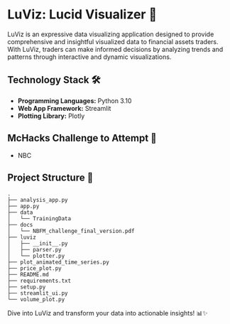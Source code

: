 # LuViz: Lucid Visualizer 🌟

LuViz is an expressive data visualizing application designed to provide comprehensive and insightful visualized data to financial assets traders. With LuViz, traders can make informed decisions by analyzing trends and patterns through interactive and dynamic visualizations.

## Technology Stack 🛠️

- **Programming Languages:** Python 3.10
- **Web App Framework:** Streamlit
- **Plotting Library:** Plotly

## McHacks Challenge to Attempt 🚀

- NBC

## Project Structure 📁

```
.
├── analysis_app.py
├── app.py
├── data
│   └── TrainingData
├── docs
│   └── NBFM_challenge_final_version.pdf
├── luviz
│   ├── __init__.py
│   ├── parser.py
│   └── plotter.py
├── plot_animated_time_series.py
├── price_plot.py
├── README.md
├── requirements.txt
├── setup.py
├── streamlit_ui.py
└── volume_plot.py
```

Dive into LuViz and transform your data into actionable insights! 📊✨